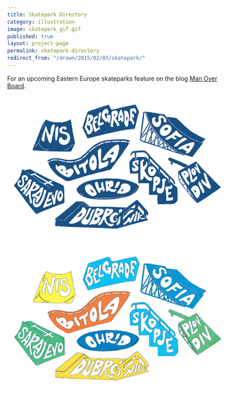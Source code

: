 ```yaml
---
title: Skatepark Directory
category: illustration
image: skatepark_gif.gif
published: true
layout: project-page
permalink: skatepark-directory
redirect_from: "/drawn/2015/02/03/skatepark/"
---
```

For an upcoming Eastern Europe skateparks feature on the blog [Man Over Board](manoboard.com).  

![Skatepark Directory](/images/illustration/eastern-europe-blue.png)

![Skatepark Directory](/images/illustration/eastern-europe-colors.png)